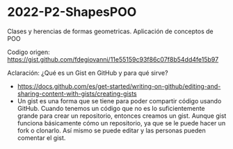 # 2022-P2-ShapesPOO
Clases y herencias de formas geometricas.
Aplicación de conceptos de POO

Codigo origen:
https://gist.github.com/fdegiovanni/11e55159c93f86c07f8b54dd4fe15b97

Aclaración: ¿Qué es un Gist en GitHub y para qué sirve?
* https://docs.github.com/es/get-started/writing-on-github/editing-and-sharing-content-with-gists/creating-gists
* Un gist es una forma que se tiene para poder compartir código usando GitHub.
Cuando tenemos un código que no es lo suficientemente grande para crear un repositorio, entonces creamos un gist. Aunque gist funciona básicamente cómo un repositorio, ya que se le puede hacer un fork o clonarlo. Así mismo se puede editar y las personas pueden comentar el gist.
